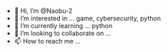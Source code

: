 - 👋 Hi, I’m @Naobu-2
- 👀 I’m interested in ... game, cybersecurity, python
- 🌱 I’m currently learning ... python
- 💞️ I’m looking to collaborate on ...
- 📫 How to reach me ...

<!---
Naobu-2/Naobu-2 is a ✨ special ✨ repository because its `README.md` (this file) appears on your GitHub profile.
You can click the Preview link to take a look at your changes.
--->
